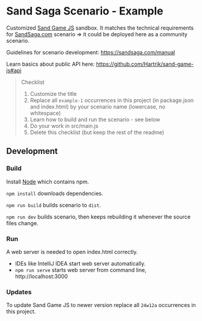 # Sand Saga Scenario - Example

Customized [Sand Game JS](https://github.com/Hartrik/sand-game-js) sandbox.
It matches the technical requirements for [SandSaga.com](https://sandsaga.com) scenario => it could be deployed here as
a community scenario.

Guidelines for scenario development: https://sandsaga.com/manual

Learn basics about public API here: https://github.com/Hartrik/sand-game-js#api


> Checklist
> 1) Customize the title
> 2) Replace all `example-1` occurrences in this project (in package.json and index.html) by your scenario name (lowercase, no whitespace)
> 3) Learn how to build and run the scenario - see below
> 4) Do your work in src/main.js
> 5) Delete this checklist (but keep the rest of the readme)


## Development

### Build

Install [Node](https://nodejs.org/en) which contains npm.

`npm install` downloads dependencies.

`npm run build` builds scenario to `dist`.

`npm run dev` builds scenario, then keeps rebuilding it whenever the source files change.

### Run

A web server is needed to open index.html correctly.
- IDEs like IntelliJ IDEA start web server automatically.
- `npm run serve` starts web server from command line, http://localhost:3000


### Updates

To update Sand Game JS to newer version replace all `24w12a` occurrences in this project.
